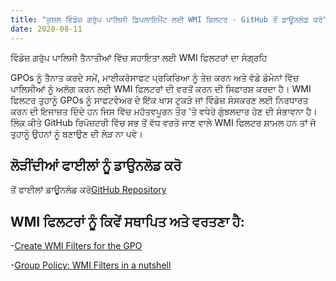 ```yaml
---
title: "ਕੁਸ਼ਲ ਵਿੰਡੋਜ਼ ਗਰੁੱਪ ਪਾਲਿਸੀ ਡਿਪਲਾਇਮੈਂਟ ਲਈ WMI ਫਿਲਟਰ - GitHub ਤੋਂ ਡਾਊਨਲੋਡ ਕਰੋ"
date: 2020-08-11
---
```



ਵਿੰਡੋਜ਼ ਗਰੁੱਪ ਪਾਲਿਸੀ ਤੈਨਾਤੀਆਂ ਵਿੱਚ ਸਹਾਇਤਾ ਲਈ WMI ਫਿਲਟਰਾਂ ਦਾ ਸੰਗ੍ਰਹਿ

GPOs ਨੂੰ ਤੈਨਾਤ ਕਰਦੇ ਸਮੇਂ, ਮਾਈਕਰੋਸਾਫਟ ਪ੍ਰਕਿਰਿਆ ਨੂੰ ਤੇਜ਼ ਕਰਨ ਅਤੇ ਵੱਡੇ ਡੋਮੇਨਾਂ ਵਿੱਚ ਪਾਲਿਸੀਆਂ ਨੂੰ ਅਲੱਗ ਕਰਨ ਲਈ WMI ਫਿਲਟਰਾਂ ਦੀ ਵਰਤੋਂ ਕਰਨ ਦੀ ਸਿਫਾਰਸ਼ ਕਰਦਾ ਹੈ।
WMI ਫਿਲਟਰ ਤੁਹਾਨੂੰ GPOs ਨੂੰ ਸਾਫਟਵੇਅਰ ਦੇ ਇੱਕ ਖਾਸ ਟੁਕੜੇ ਜਾਂ ਵਿੰਡੋਜ਼ ਸੰਸਕਰਣ ਲਈ ਨਿਰਧਾਰਤ ਕਰਨ ਦੀ ਇਜਾਜ਼ਤ ਦਿੰਦੇ ਹਨ ਜਿਸ ਵਿੱਚ ਮਹੱਤਵਪੂਰਨ ਤੌਰ 'ਤੇ ਵਧੇਰੇ ਗੁੰਝਲਦਾਰ ਹੋਣ ਦੀ ਸੰਭਾਵਨਾ ਹੈ।
ਲਿੰਕ ਕੀਤੇ GitHub ਰਿਪੋਜ਼ਟਰੀ ਵਿੱਚ ਸਭ ਤੋਂ ਵੱਧ ਵਰਤੇ ਜਾਣ ਵਾਲੇ WMI ਫਿਲਟਰ ਸ਼ਾਮਲ ਹਨ ਤਾਂ ਜੋ ਤੁਹਾਨੂੰ ਉਹਨਾਂ ਨੂੰ ਬਣਾਉਣ ਦੀ ਲੋੜ ਨਾ ਪਵੇ।

## ਲੋੜੀਂਦੀਆਂ ਫਾਈਲਾਂ ਨੂੰ ਡਾਉਨਲੋਡ ਕਰੋ

ਤੋਂ ਫਾਈਲਾਂ ਡਾਊਨਲੋਡ ਕਰੋ[GitHub Repository](https://github.com/simeononsecurity/WMI-Filters)

## WMI ਫਿਲਟਰਾਂ ਨੂੰ ਕਿਵੇਂ ਸਥਾਪਿਤ ਅਤੇ ਵਰਤਣਾ ਹੈ:

-[Create WMI Filters for the GPO](https://docs.microsoft.com/en-us/windows/security/threat-protection/windows-firewall/create-wmi-filters-for-the-gpo)

-[Group Policy: WMI Filters in a nutshell](https://www.rebeladmin.com/2018/02/group-policy-wmi-filters-nutshell/)